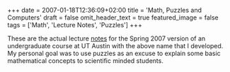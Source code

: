 +++
date = 2007-01-18T12:36:09+02:00
title = 'Math, Puzzles and Computers'
draft = false
omit_header_text = true
featured_image = false
tags = ['Math', 'Lecture Notes', 'Puzzles']
+++

These are the actual lecture
[notes](/pdf/S07/2007-math-puzzles-and-computers.pdf) for the Spring
2007 version of an undergraduate course at UT Austin with the above
name that I developed. My personal goal was to use puzzles as an
excuse to explain some basic mathematical concepts to scientific
minded students.

